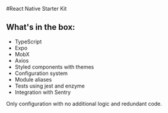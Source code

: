 #React Native Starter Kit

## What's in the box:

- TypeScript
- Expo
- MobX
- Axios
- Styled components with themes
- Configuration system
- Module aliases
- Tests using jest and enzyme
- Integration with Sentry

Only configuration with no additional logic and redundant code.
